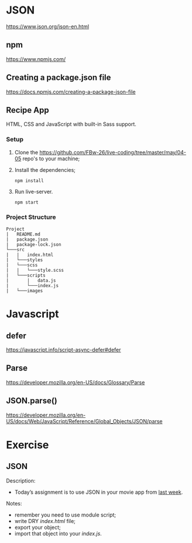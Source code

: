 # JSON

https://www.json.org/json-en.html

## npm

https://www.npmjs.com/

## Creating a package.json file

https://docs.npmjs.com/creating-a-package-json-file

## Recipe App

HTML, CSS and JavaScript with built-in Sass support.

### Setup

1. Clone the https://github.com/FBw-26/live-coding/tree/master/may/04-05 repo's to your machine;

2. Install the dependencies;  
    ```
    npm install
    ```

3. Run live-server.
    ```
    npm start
    ```

### Project Structure

```
Project
|   README.md
|   package.json
|   package-lock.json
└───src
|   |   index.html
|   └───styles
|   └───scss
|   |   └───style.scss
|   └───scripts
|       |   data.js
|       └───index.js
|   └───images
```

# Javascript 

## defer

https://javascript.info/script-async-defer#defer

## Parse 

https://developer.mozilla.org/en-US/docs/Glossary/Parse

## JSON.parse()

https://developer.mozilla.org/en-US/docs/Web/JavaScript/Reference/Global_Objects/JSON/parse

# Exercise

## JSON

Description:

* Today’s assignment is to use JSON in your movie app from [last week](https://github.com/marcelosperalta/dci/tree/master/200430#exercise).

Notes:

* remember you  need to use module script;
* write DRY _index.html_ file;
* export your object;
* import that object into your _index.js_.
